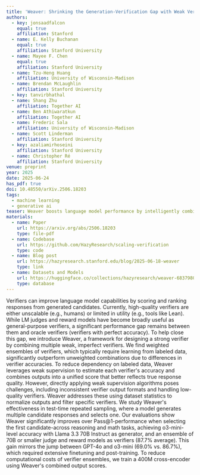 ```yaml
---
title: 'Weaver: Shrinking the Generation-Verification Gap with Weak Verifiers'
authors:
  - key: jonsaadfalcon
    equal: true
    affiliation: Stanford
  - name: E. Kelly Buchanan
    equal: true
    affiliation: Stanford University
  - name: Mayee F. Chen
    equal: true
    affiliation: Stanford University
  - name: Tzu-Heng Huang
    affiliation: University of Wisconsin-Madison
  - name: Brendan McLaughlin
    affiliation: Stanford University
  - key: tanvirbhathal
  - name: Shang Zhu
    affiliation: Together AI
  - name: Ben Athiwaratkun
    affiliation: Together AI
  - name: Frederic Sala
    affiliation: University of Wisconsin-Madison
  - name: Scott Linderman
    affiliation: Stanford University
  - key: azaliamirhoseini
    affiliation: Stanford University
  - name: Christopher Ré
    affiliation: Stanford University
venue: preprint
year: 2025
date: 2025-06-24
has_pdf: true
doi: 10.48550/arXiv.2506.18203
tags:
  - machine learning
  - generative ai
teaser: Weaver boosts language model performance by intelligently combining weak verifiers using weak supervision, achieving near-oracle accuracy with drastically reduced compute.
materials:
  - name: Paper
    url: https://arxiv.org/abs/2506.18203
    type: file-pdf
  - name: Codebase
    url: https://github.com/HazyResearch/scaling-verification
    type: code
  - name: Blog post
    url: https://hazyresearch.stanford.edu/blog/2025-06-18-weaver
    type: link
  - name: Datasets and Models
    url: https://huggingface.co/collections/hazyresearch/weaver-683798010b39c9653ddb9bd8
    type: database
---
```

Verifiers can improve language model capabilities by scoring and ranking responses from generated candidates. Currently, high-quality verifiers are either unscalable (e.g., humans) or limited in utility (e.g., tools like Lean). While LM judges and reward models have become broadly useful as general-purpose verifiers, a significant performance gap remains between them and oracle verifiers (verifiers with perfect accuracy). To help close this gap, we introduce Weaver, a framework for designing a strong verifier by combining multiple weak, imperfect verifiers. We find weighted ensembles of verifiers, which typically require learning from labeled data, significantly outperform unweighted combinations due to differences in verifier accuracies. To reduce dependency on labeled data, Weaver leverages weak supervision to estimate each verifier's accuracy and combines outputs into a unified score that better reflects true response quality. However, directly applying weak supervision algorithms poses challenges, including inconsistent verifier output formats and handling low-quality verifiers. Weaver addresses these using dataset statistics to normalize outputs and filter specific verifiers. We study Weaver's effectiveness in test-time repeated sampling, where a model generates multiple candidate responses and selects one. Our evaluations show Weaver significantly improves over Pass@1-performance when selecting the first candidate-across reasoning and math tasks, achieving o3-mini-level accuracy with Llama 3.3 70B Instruct as generator, and an ensemble of 70B or smaller judge and reward models as verifiers (87.7% average). This gain mirrors the jump between GPT-4o and o3-mini (69.0% vs. 86.7%), which required extensive finetuning and post-training. To reduce computational costs of verifier ensembles, we train a 400M cross-encoder using Weaver's combined output scores.
